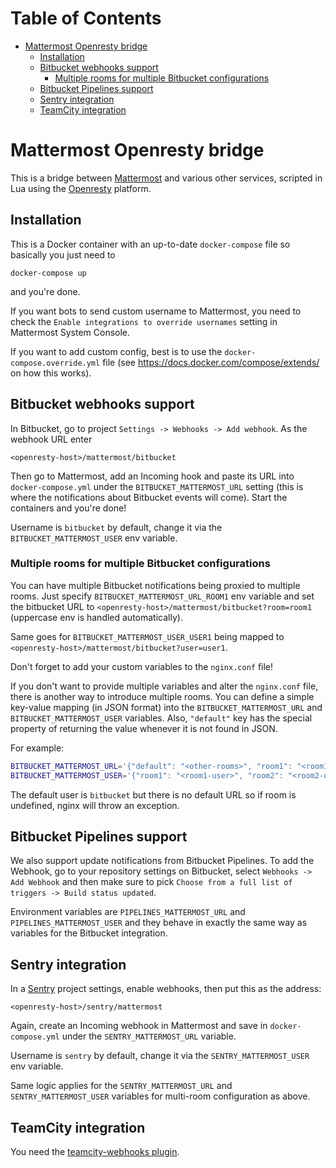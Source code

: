 # Table of Contents

   * [Mattermost Openresty bridge](#mattermost-openresty-bridge)
      * [Installation](#installation)
      * [Bitbucket webhooks support](#bitbucket-webhooks-support)
         * [Multiple rooms for multiple Bitbucket configurations](#multiple-rooms-for-multiple-bitbucket-configurations)
      * [Bitbucket Pipelines support](#bitbucket-pipelines-support)
      * [Sentry integration](#sentry-integration)
      * [TeamCity integration](#teamcity-integration)

# Mattermost Openresty bridge

This is a bridge between [Mattermost](https://openresty.org/en/) and various other services,
scripted in Lua using the [Openresty](https://openresty.org/en/) platform.

## Installation

This is a Docker container with an up-to-date `docker-compose` file so basically you just need to
```
docker-compose up
```
and you're done.

If you want bots to send custom username to Mattermost, you need to check the
`Enable integrations to override usernames` setting in Mattermost System Console.

If you want to add custom config, best is to use the `docker-compose.override.yml` file
(see <https://docs.docker.com/compose/extends/> on how this works).

## Bitbucket webhooks support

In Bitbucket, go to project `Settings -> Webhooks -> Add webhook`. As the webhook URL enter
```
<openresty-host>/mattermost/bitbucket
```
Then go to Mattermost, add an Incoming hook and paste its URL
into `docker-compose.yml` under the `BITBUCKET_MATTERMOST_URL` setting (this is where the notifications
about Bitbucket events will come). Start the containers and you're done!

Username is `bitbucket` by default, change it via the `BITBUCKET_MATTERMOST_USER` env variable.

### Multiple rooms for multiple Bitbucket configurations

You can have multiple Bitbucket notifications being proxied to multiple rooms.
Just specify `BITBUCKET_MATTERMOST_URL_ROOM1` env variable and set the bitbucket
URL to `<openresty-host>/mattermost/bitbucket?room=room1` (uppercase env is handled automatically).

Same goes for `BITBUCKET_MATTERMOST_USER_USER1` being mapped to
`<openresty-host>/mattermost/bitbucket?user=user1`.

Don't forget to add your custom variables to the `nginx.conf` file!

If you don't want to provide multiple variables and alter the `nginx.conf` file, there is another
way to introduce multiple rooms. You can define a simple key-value mapping (in JSON format)
into the `BITBUCKET_MATTERMOST_URL` and `BITBUCKET_MATTERMOST_USER` variables.
Also, `"default"` key has the special property of returning the value whenever it
is not found in JSON.

For example:

```bash
BITBUCKET_MATTERMOST_URL='{"default": "<other-rooms>", "room1": "<room1-url>", "room2": "<room2-url>"}'
BITBUCKET_MATTERMOST_USER='{"room1": "<room1-user>", "room2": "<room2-user>"}'
```

The default user is `bitbucket` but there is no default URL so if room is undefined, nginx
will throw an exception.

## Bitbucket Pipelines support

We also support update notifications from Bitbucket Pipelines. To add the Webhook, go to
your repository settings on Bitbucket, select `Webhooks -> Add Webhook` and then make sure
to pick `Choose from a full list of triggers -> Build status updated`.

Environment variables are `PIPELINES_MATTERMOST_URL` and `PIPELINES_MATTERMOST_USER` and
they behave in exactly the same way as variables for the Bitbucket integration.

## Sentry integration

In a [Sentry](https://sentry.io/welcome/) project settings, enable webhooks, then put this as the address:
```
<openresty-host>/sentry/mattermost
```
Again, create an Incoming webhook in Mattermost and save in `docker-compose.yml` under the
`SENTRY_MATTERMOST_URL` variable.

Username is `sentry` by default, change it via the `SENTRY_MATTERMOST_USER` env variable.

Same logic applies for the `SENTRY_MATTERMOST_URL` and `SENTRY_MATTERMOST_USER` variables
for multi-room configuration as above.


## TeamCity integration

You need the [teamcity-webhooks plugin](https://github.com/evgeny-goldin/teamcity-webhooks).
